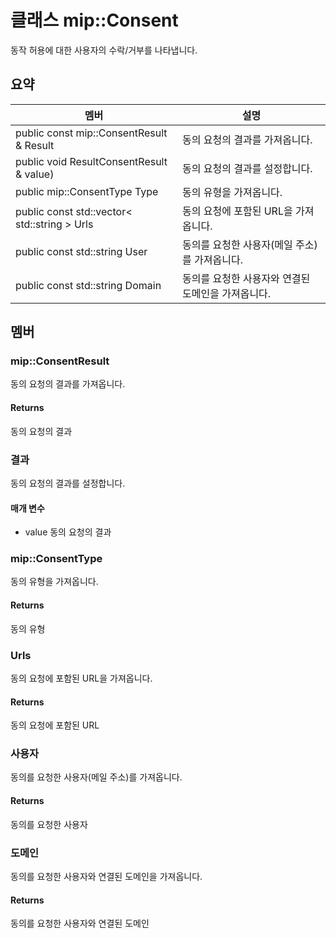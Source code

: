 # <a name="class-mipconsent"></a>클래스 mip::Consent 
동작 허용에 대한 사용자의 수락/거부를 나타냅니다.
## <a name="summary"></a>요약
 멤버                        | 설명                                
--------------------------------|---------------------------------------------
public const mip::ConsentResult & Result | 동의 요청의 결과를 가져옵니다.
public void ResultConsentResult & value) | 동의 요청의 결과를 설정합니다.
public mip::ConsentType Type | 동의 유형을 가져옵니다.
public const std::vector< std::string > Urls | 동의 요청에 포함된 URL을 가져옵니다.
public const std::string User | 동의를 요청한 사용자(메일 주소)를 가져옵니다.
public const std::string Domain | 동의를 요청한 사용자와 연결된 도메인을 가져옵니다.
## <a name="members"></a>멤버
### <a name="mipconsentresult"></a>mip::ConsentResult
동의 요청의 결과를 가져옵니다.
#### <a name="returns"></a>Returns
동의 요청의 결과
### <a name="result"></a>결과
동의 요청의 결과를 설정합니다.
#### <a name="parameters"></a>매개 변수
* value 동의 요청의 결과
### <a name="mipconsenttype"></a>mip::ConsentType
동의 유형을 가져옵니다.
#### <a name="returns"></a>Returns
동의 유형
### <a name="urls"></a>Urls
동의 요청에 포함된 URL을 가져옵니다.
#### <a name="returns"></a>Returns
동의 요청에 포함된 URL
### <a name="user"></a>사용자
동의를 요청한 사용자(메일 주소)를 가져옵니다.
#### <a name="returns"></a>Returns
동의를 요청한 사용자
### <a name="domain"></a>도메인
동의를 요청한 사용자와 연결된 도메인을 가져옵니다.
#### <a name="returns"></a>Returns
동의를 요청한 사용자와 연결된 도메인